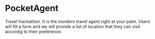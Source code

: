# PocketAgent
Travel Hackathon.
It is the mordern travel agent right at your palm.
Users will fill a form and we will provide a list of location that they can visit accordig to their preference.
